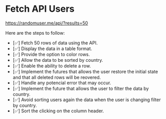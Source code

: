 # Fetch API Users

<https://randomuser.me/api/?results=50>

Here are the steps to follow:

- [✅] Fetch 50 rows of data using the API.
- [✅] Display the data in a table format.
- [✅] Provide the option to color rows.
- [✅] Allow the data to be sorted by country.
- [✅] Enable the ability to delete a row.
- [✅] Implement the futures that allows the user restore the initial state and that all deleted rows will be reovered.
- [✅] Handle any potencial error that may occur.
- [✅] Implement the future that allows the user to filter the data by country.
- [✅] Avoid sorting users again the data when the user is changing filter by country.
- [✅] Sort the clicking on the column header.
